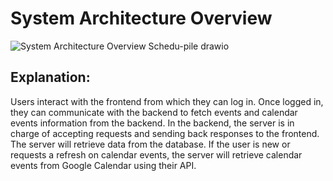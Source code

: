 # System Architecture Overview

![System Architecture Overview Schedu-pile drawio](https://user-images.githubusercontent.com/77405374/222847080-d07c48f4-1810-42b6-832d-3e96795a4b21.png)

## Explanation:
Users interact with the frontend from which they can log in. Once logged in, they can communicate with the backend to fetch events and calendar events information from the backend. In the backend, the server is in charge of accepting requests and sending back responses to the frontend. The server will retrieve data from the database. If the user is new or requests a refresh on calendar events, the server will retrieve calendar events from Google Calendar using their API.

